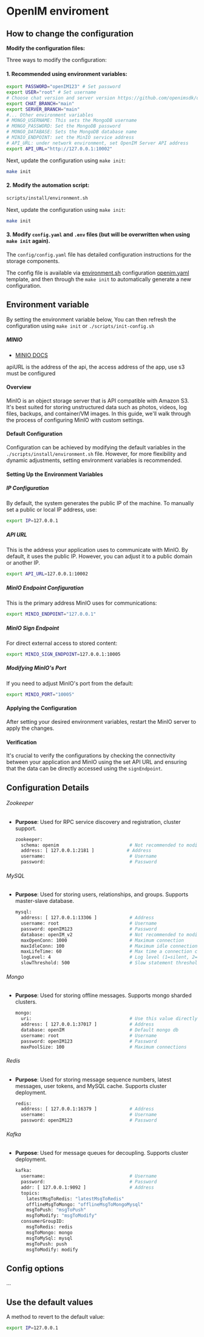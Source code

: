 # OpenIM enviroment


## How to change the configuration


**Modify the configuration files:**

Three ways to modify the configuration:

#### **1. Recommended using environment variables:**

```bash
export PASSWORD="openIM123" # Set password
export USER="root" # Set username
# Choose chat version and server version https://github.com/openimsdk/open-im-server/blob/main/docs/conversions/images.md, eg: main, release-v*.*
export CHAT_BRANCH="main"
export SERVER_BRANCH="main"
#... Other environment variables
# MONGO_USERNAME: This sets the MongoDB username
# MONGO_PASSWORD: Set the MongoDB password
# MONGO_DATABASE: Sets the MongoDB database name
# MINIO_ENDPOINT: set the MinIO service address
# API_URL: under network environment, set OpenIM Server API address
export API_URL="http://127.0.0.1:10002"
```

Next, update the configuration using `make init`:

```bash
make init
```

#### **2. Modify the automation script:**

```bash
scripts/install/environment.sh
```

Next, update the configuration using `make init`:

```bash
make init
```

#### 3. Modify `config.yaml` and `.env` files (but will be overwritten when using `make init` again).

The `config/config.yaml` file has detailed configuration instructions for the storage components.


The config file is available via [environment.sh](https://github.com/openimsdk/open-im-server/blob/main/scripts/install/environment.sh) configuration [openim.yaml](https://github.com/openimsdk/open-im-server/blob/main/deployments/templates/openim.yaml) template, and then through the `make init` to automatically generate a new configuration.


## Environment variable

By setting the environment variable below, You can then refresh the configuration using `make init` or `./scripts/init-config.sh`

##### MINIO

+ [MINIO DOCS](https://min.io/docs/minio/kubernetes/upstream/index.html)

apiURL is the address of the api, the access address of the app, use s3 must be configured

#### Overview

MinIO is an object storage server that is API compatible with Amazon S3. It's best suited for storing unstructured data such as photos, videos, log files, backups, and container/VM images. In this guide, we'll walk through the process of configuring MinIO with custom settings.

#### Default Configuration

Configuration can be achieved by modifying the default variables in the `./scripts/install/environment.sh` file. However, for more flexibility and dynamic adjustments, setting environment variables is recommended.

#### Setting Up the Environment Variables

##### IP Configuration

By default, the system generates the public IP of the machine. To manually set a public or local IP address, use:

```bash
export IP=127.0.0.1
```

##### API URL

This is the address your application uses to communicate with MinIO. By default, it uses the public IP. However, you can adjust it to a public domain or another IP.

```bash
export API_URL=127.0.0.1:10002
```

##### MinIO Endpoint Configuration

This is the primary address MinIO uses for communications:

```bash
export MINIO_ENDPOINT="127.0.0.1"
```

##### MinIO Sign Endpoint

For direct external access to stored content:

```bash
export MINIO_SIGN_ENDPOINT=127.0.0.1:10005
```

##### Modifying MinIO's Port

If you need to adjust MinIO's port from the default:

```bash
export MINIO_PORT="10005"
```

#### Applying the Configuration

After setting your desired environment variables, restart the MinIO server to apply the changes.

#### Verification

It's crucial to verify the configurations by checking the connectivity between your application and MinIO using the set API URL and ensuring that the data can be directly accessed using the `signEndpoint`.


## Configuration Details

###### Zookeeper

- **Purpose**: Used for RPC service discovery and registration, cluster support.
  
    ```bash
    zookeeper:
      schema: openim                          # Not recommended to modify
      address: [ 127.0.0.1:2181 ]            # Address
      username:                               # Username
      password:                               # Password
    ```

###### MySQL

- **Purpose**: Used for storing users, relationships, and groups. Supports master-slave database.

    ```bash
    mysql:
      address: [ 127.0.0.1:13306 ]            # Address
      username: root                          # Username
      password: openIM123                     # Password
      database: openIM_v2                     # Not recommended to modify
      maxOpenConn: 1000                       # Maximum connection
      maxIdleConn: 100                        # Maximum idle connection
      maxLifeTime: 60                         # Max time a connection can be reused (seconds)
      logLevel: 4                             # Log level (1=silent, 2=error, 3=warn, 4=info)
      slowThreshold: 500                      # Slow statement threshold (milliseconds)
    ```

###### Mongo

- **Purpose**: Used for storing offline messages. Supports mongo sharded clusters.

    ```bash
    mongo:
      uri:                                    # Use this value directly if not empty
      address: [ 127.0.0.1:37017 ]            # Address
      database: openIM                        # Default mongo db
      username: root                          # Username
      password: openIM123                     # Password
      maxPoolSize: 100                        # Maximum connections
    ```

###### Redis

- **Purpose**: Used for storing message sequence numbers, latest messages, user tokens, and MySQL cache. Supports cluster deployment.

    ```bash
    redis:
      address: [ 127.0.0.1:16379 ]            # Address
      username:                               # Username
      password: openIM123                     # Password
    ```

###### Kafka

- **Purpose**: Used for message queues for decoupling. Supports cluster deployment.

    ```bash
    kafka:
      username:                               # Username
      password:                               # Password
      addr: [ 127.0.0.1:9092 ]                # Address
      topics:
        latestMsgToRedis: "latestMsgToRedis"
        offlineMsgToMongo: "offlineMsgToMongoMysql"
        msgToPush: "msgToPush"
        msgToModify: "msgToModify"
      consumerGroupID:
        msgToRedis: redis
        msgToMongo: mongo
        msgToMySql: mysql
        msgToPush: push
        msgToModify: modify
    ```





## Config options

...

## Use the default values

A method to revert to the default value:

```bash
export IP=127.0.0.1
```
